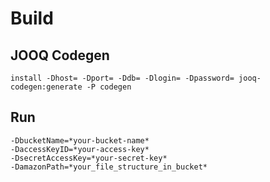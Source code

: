 # Build

## JOOQ Codegen

```
install -Dhost= -Dport= -Ddb= -Dlogin= -Dpassword= jooq-codegen:generate -P codegen
```

## Run

```
-DbucketName=*your-bucket-name*
-DaccessKeyID=*your-access-key*
-DsecretAccessKey=*your-secret-key*
-DamazonPath=*your_file_structure_in_bucket*
```
